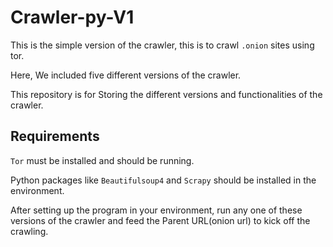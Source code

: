 # Crawler-py-V1

This is the simple version of the crawler, this is to crawl `.onion` sites using tor.

Here, We included five different versions of the crawler.

This repository is for Storing the different versions and functionalities of the crawler.

## Requirements

`Tor` must be installed and should be running.

Python packages like `Beautifulsoup4` and `Scrapy` should be installed in the environment.

After setting up the program in your environment, run any one of these versions of the crawler and feed the Parent URL(onion url) to kick off the crawling.
